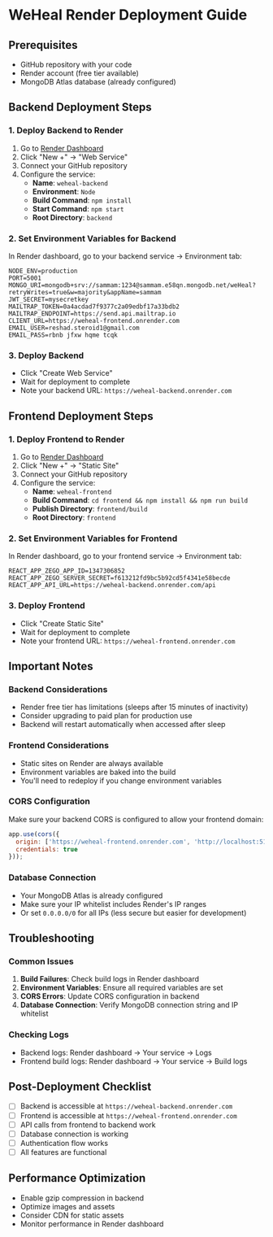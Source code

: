 # WeHeal Render Deployment Guide

## Prerequisites
- GitHub repository with your code
- Render account (free tier available)
- MongoDB Atlas database (already configured)

## Backend Deployment Steps

### 1. Deploy Backend to Render
1. Go to [Render Dashboard](https://dashboard.render.com)
2. Click "New +" → "Web Service"
3. Connect your GitHub repository
4. Configure the service:
   - **Name**: `weheal-backend`
   - **Environment**: `Node`
   - **Build Command**: `npm install`
   - **Start Command**: `npm start`
   - **Root Directory**: `backend`

### 2. Set Environment Variables for Backend
In Render dashboard, go to your backend service → Environment tab:

```
NODE_ENV=production
PORT=5001
MONGO_URI=mongodb+srv://sammam:1234@sammam.e58qn.mongodb.net/weHeal?retryWrites=true&w=majority&appName=sammam
JWT_SECRET=mysecretkey
MAILTRAP_TOKEN=0a4acdad7f9377c2a09edbf17a33bdb2
MAILTRAP_ENDPOINT=https://send.api.mailtrap.io
CLIENT_URL=https://weheal-frontend.onrender.com
EMAIL_USER=reshad.steroid1@gmail.com
EMAIL_PASS=rbnb jfxw hqme tcqk
```

### 3. Deploy Backend
- Click "Create Web Service"
- Wait for deployment to complete
- Note your backend URL: `https://weheal-backend.onrender.com`

## Frontend Deployment Steps

### 1. Deploy Frontend to Render
1. Go to [Render Dashboard](https://dashboard.render.com)
2. Click "New +" → "Static Site"
3. Connect your GitHub repository
4. Configure the service:
   - **Name**: `weheal-frontend`
   - **Build Command**: `cd frontend && npm install && npm run build`
   - **Publish Directory**: `frontend/build`
   - **Root Directory**: `frontend`

### 2. Set Environment Variables for Frontend
In Render dashboard, go to your frontend service → Environment tab:

```
REACT_APP_ZEGO_APP_ID=1347306852
REACT_APP_ZEGO_SERVER_SECRET=f613212fd9bc5b92cd5f4341e58becde
REACT_APP_API_URL=https://weheal-backend.onrender.com/api
```

### 3. Deploy Frontend
- Click "Create Static Site"
- Wait for deployment to complete
- Note your frontend URL: `https://weheal-frontend.onrender.com`

## Important Notes

### Backend Considerations
- Render free tier has limitations (sleeps after 15 minutes of inactivity)
- Consider upgrading to paid plan for production use
- Backend will restart automatically when accessed after sleep

### Frontend Considerations
- Static sites on Render are always available
- Environment variables are baked into the build
- You'll need to redeploy if you change environment variables

### CORS Configuration
Make sure your backend CORS is configured to allow your frontend domain:
```javascript
app.use(cors({
  origin: ['https://weheal-frontend.onrender.com', 'http://localhost:5173'],
  credentials: true
}));
```

### Database Connection
- Your MongoDB Atlas is already configured
- Make sure your IP whitelist includes Render's IP ranges
- Or set `0.0.0.0/0` for all IPs (less secure but easier for development)

## Troubleshooting

### Common Issues
1. **Build Failures**: Check build logs in Render dashboard
2. **Environment Variables**: Ensure all required variables are set
3. **CORS Errors**: Update CORS configuration in backend
4. **Database Connection**: Verify MongoDB connection string and IP whitelist

### Checking Logs
- Backend logs: Render dashboard → Your service → Logs
- Frontend build logs: Render dashboard → Your service → Build logs

## Post-Deployment Checklist
- [ ] Backend is accessible at `https://weheal-backend.onrender.com`
- [ ] Frontend is accessible at `https://weheal-frontend.onrender.com`
- [ ] API calls from frontend to backend work
- [ ] Database connection is working
- [ ] Authentication flow works
- [ ] All features are functional

## Performance Optimization
- Enable gzip compression in backend
- Optimize images and assets
- Consider CDN for static assets
- Monitor performance in Render dashboard
